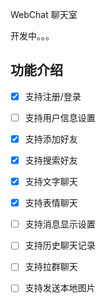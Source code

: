 WebChat 聊天室

开发中。。。

## 功能介绍

- [x] 支持注册/登录

- [ ] 支持用户信息设置

- [x] 支持添加好友

- [x] 支持搜索好友

- [x] 支持文字聊天

- [x] 支持表情聊天

- [ ] 支持消息显示设置

- [ ] 支持历史聊天记录

- [ ] 支持拉群聊天

- [ ] 支持发送本地图片
